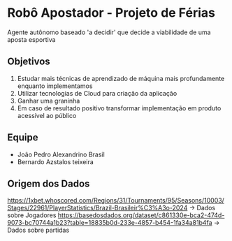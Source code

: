 # Robô Apostador - Projeto de Férias
Agente autônomo baseado 'a decidir' que decide a viabilidade de uma aposta esportiva 
## Objetivos
1. Estudar mais técnicas de aprendizado de máquina mais profundamente enquanto implementamos
2. Utilizar tecnologias de Cloud para criação da aplicação
3. Ganhar uma graninha
4. Em caso de resultado positivo transformar implementação em produto acessível ao público
## Equipe
*  João Pedro Alexandrino Brasil
*  Bernardo Azstalos teixeira
## Origem dos Dados
https://1xbet.whoscored.com/Regions/31/Tournaments/95/Seasons/10003/Stages/22961/PlayerStatistics/Brazil-Brasileir%C3%A3o-2024 -> Dados sobre Jogadores
https://basedosdados.org/dataset/c861330e-bca2-474d-9073-bc70744a1b23?table=18835b0d-233e-4857-b454-1fa34a81b4fa -> Dados sobre partidas
